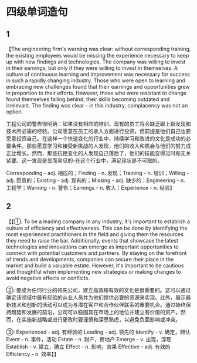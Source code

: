 # 四级单词造句
## 1
【The engineering firm's warning was clear: without corresponding training, the existing employees would be missing the experience necessary to keep up with new findings and technologies. The company was willing to invest in their earnings, but only if they were willing to invest in themselves. A culture of continuous learning and improvement was necessary for success in such a rapidly changing industry. Those who were open to learning and embracing new challenges found that their earnings and opportunities grew in proportion to their efforts. However, those who were resistant to change found themselves falling behind, their skills becoming outdated and irrelevant. The finding was clear - in this industry, complacency was not an option.

工程公司的警告很明确：如果没有相应的培训，现有的员工将会缺乏跟上新发现和技术所必需的经验。公司愿意在员工的收入方面进行投资，但前提是他们自己也要愿意投资自己。在这样一个快速变化的行业中，持续学习和改进的文化是成功的必要条件。那些愿意学习和接受新挑战的人发现，他们的收入和机会与他们的努力成正比增长。然而，那些抗拒变化的人发现自己落后了，他们的技能变得过时和无关紧要。这一发现是显而易见的-在这个行业中，满足现状是不可取的。

Corresponding - adj. 相应的；Finding - n. 发现；Training - n. 培训；Willing - adj. 愿意的；Existing - adj. 现有的；Missing - adj. 缺少的；Engineering - n. 工程学；Warning - n. 警告；Earnings - n. 收入；Experience - n. 经验】
## 2
【【①: To be a leading company in any industry, it's important to establish a culture of efficiency and effectiveness. This can be done by identifying the most experienced practitioners in the field and giving them the resources they need to raise the bar. Additionally, events that showcase the latest technologies and innovations can emerge as important opportunities to connect with potential customers and partners. By staying on the forefront of trends and developments, companies can secure their place in the market and build a valuable estate. However, it's important to be cautious and thoughtful when implementing new strategies or making changes to avoid negative effects or conflicts.

②: 要成为任何行业的领先公司，建立高效和有效的文化是很重要的。这可以通过确定该领域中最有经验的从业人员并为他们提供必要的资源来实现。此外，展示最新技术和创新的活动可以成为与潜在客户和合作伙伴联系的重要机会。通过始终保持趋势和发展的前沿，公司可以稳固其在市场上的地位并建立有价值的资产。然而，在实施新战略或进行更改时要谨慎和深思熟虑，以避免负面影响或冲突。

③: Experienced - adj. 有经验的 Leading - adj. 领先的 Identify - v. 确定，辨认 Event - n. 事件，活动 Estate - n. 财产，房地产 Emerge - v. 出现，浮现 Establish - v. 建立，确立 Effect - n. 影响，效果 Effective - adj. 有效的 Efficiency - n. 效率】】
